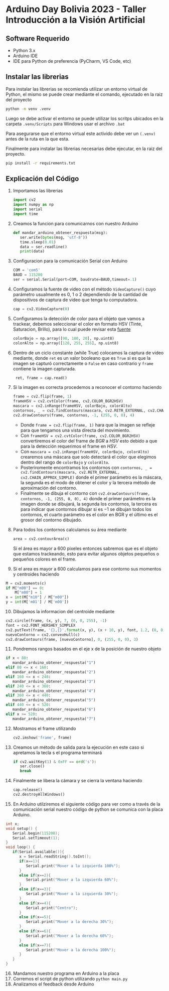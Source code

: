 # Arduino Day Bolivia 2023 - Taller Introducción a la Visión Artificial

## Software Requerido
- Python 3.x
- Arduino IDE
- IDE para Python de preferencia (PyCharm, VS Code, etc)

## Instalar las librerias

Para instalar las librerias se recomienda utilizar un entorno virtual de Python, el mismo se puede crear mediante el comando, ejecutado en la raiz del proyecto

```bash
python -m venv .venv
```

Luego se debe activar el entorno se puede utilizar los scritps ubicados en la carpeta `.venv/Scripts` para Windows usar el archivo `.bat`

Para asegurarse que el entorno virtual este activido debe ver un `(.venv)` antes de la ruta en la que esta.

Finalmente para instalar las librerias necesarias debe ejecutar, en la raiz del proyecto.

```bash
pip install -r requirements.txt
```

## Explicación del Código

1. Importamos las librerias
   ```python
   import cv2
   import numpy as np
   import serial
   import time
   ```

2. Creamos la funcion para comunicarnos con nuestro Arduino
   ```python
   def mandar_arduino_obtener_respuesta(msg):
      ser.write(bytes(msg, 'utf-8'))
      time.sleep(0.01)
      data = ser.readline()
      print(data)
   ```
3. Configuracion para la comunicación Serial con Arduino
      ```python
      COM = 'com5'
      BAUD = 115200
      ser = serial.Serial(port=COM, baudrate=BAUD,timeout=.1)
      ```
4. Configuramos la fuente de video con el método `VideoCapture()` cuyo parámetro usualmente es 0, 1 o 2 dependiendo de la cantidad de dispositivos de captura de video que tenga tu computadora.
   ```python
   cap = cv2.VideoCapture(0)
   ```
5. Configuramos la detección de color para el objeto que vamos a trackear, debemos seleccionar el color en formato HSV (Tinte, Saturacion, Brillo), para lo cual puede revisar esta [fuente](https://stackoverflow.com/questions/10948589/choosing-the-correct-upper-and-lower-hsv-boundaries-for-color-detection-withcv?lq=1)
   ```python
   colorBajo = np.array([90, 100, 20], np.uint8)
   colorAlto = np.array([120, 255, 255], np.uint8)
   ```
6. Dentro de un ciclo constante (while True) colocamos la captura de video mediante, donde `ret` es un valor booleano que es `True` si es que la imagen se capturó correctamente o `False` en caso contrario y `frame` contiene la imagen capturada.
   ```python
    ret, frame = cap.read()
   ```
7. Si la imagen es correcta procedemos a reconocer el contorno haciendo
    ```python
    frame = cv2.flip(frame, 1)
    frameHSV = cv2.cvtColor(frame, cv2.COLOR_BGR2HSV)
    mascara = cv2.inRange(frameHSV, colorBajo, colorAlto)
    contornos, _ = cv2.findContours(mascara, cv2.RETR_EXTERNAL, cv2.CHAIN_APPROX_SIMPLE)
    cv2.drawContours(frame, contornos, -1, (255, 0, 0), 4)
    ```
    - Donde `frame = cv2.flip(frame, 1)` hara que la imagen se refleje para que tengamos una vista directa del movimiento.
    - Con `frameHSV = cv2.cvtColor(frame, cv2.COLOR_BGR2HSV)` convertiremos el color del frame de *BGR* a *HSV* esto debido a que para la detección requerimos el frame en *HSV*.
    - Con `mascara = cv2.inRange(frameHSV, colorBajo, colorAlto)` crearemos una máscara que solo detectará el color que elegimos dentro del rango de `colorBajo` y `colorAlto`.
    - Posteriromente encontramos los contornos con `contornos, _ = cv2.findContours(mascara, cv2.RETR_EXTERNAL, cv2.CHAIN_APPROX_SIMPLE)` donde el primer parámetro es la máscara, la segunda es el modo de obtener el color y la tercera método de aproximación del contorno.
    - Finalmente se dibuja el contorno con `cv2.drawContours(frame, contornos, -1, (255, 0, 0), 4)` donde el primer parámetro es la imagen donde se dibujará, la segunda los contornos, la tercera es para indicar que contornos dibujar si es $-1$ se dibujan todos los contornos, el cuarto parámetro es el color en BGR y el último es el grosor del contorno dibujado.
8. Para todos los contornos calculamos su área mediante
   ```python
   area = cv2.contourArea(c)
   ```
   Si el área es mayor a 600 pixeles entonces sabremos que es el objeto que estamos trackeando, esto para evitar algunos objetos pequeños o pequeños colores en el frame.
9.  Si el area es mayor a 600 calculamos para ese contorno sus momentos y centroides haciendo
   ```python
   M = cv2.moments(c)
   if M["m00"] == 0:
	   M["m00"] = 1
   x = int(M["m10"] / M["m00"])
   y = int(M['m01'] / M['m00'])
   ```
10. Dibujamos la informacion del centroide mediante
   ```python
   cv2.circle(frame, (x, y), 7, (0, 0, 255), -1)
   font = cv2.FONT_HERSHEY_SIMPLEX
   cv2.putText(frame, '{},{}'.format(x, y), (x + 10, y), font, 1.2, (0, 0, 255), 2, cv2.LINE_AA)
   nuevoContorno = cv2.convexHull(c)
   cv2.drawContours(frame, [nuevoContorno], 0, (255, 0, 0), 3)
   ``` 
11. Pondremos rangos basados en el eje x de la posición de nuestro objeto
   ```python
   if x < 80:
      mandar_arduino_obtener_respuesta("1")
   elif 80 <= x < 160:
      mandar_arduino_obtener_respuesta("2")
   elif 160 <= x < 240:
      mandar_arduino_obtener_respuesta("3")
   elif 240 <= x < 360:
      mandar_arduino_obtener_respuesta("4")
   elif 360 <= x < 440:
      mandar_arduino_obtener_respuesta("5")
   elif 440 <= x < 520:
      mandar_arduino_obtener_respuesta("6")
   elif x >= 520:
      mandar_arduino_obtener_respuesta("7")
   ```
12. Mostramos el frame utilizando
    ```python
    cv2.imshow('frame', frame)

    ```
13. Creamos un método de salida para la ejecución en este caso si apretamos la tecla s el programa terminará
      ```python
      if cv2.waitKey(1) & 0xFF == ord('s'):
         ser.close()
         break
      ```
14. Finalmente se libera la cámara y se cierra la ventana haciendo
      ```python
      cap.release()
      cv2.destroyAllWindows()
      ```
15. En Arduino utilziremos el siguiente código para ver como a través de la comunicación serial nuestro código de python se comunica con la placa Arduino.
   ```c
   int x;
   void setup() {
      Serial.begin(115200);
      Serial.setTimeout(1);
   }
   void loop() {
      if(Serial.available()){
         x = Serial.readString().toInt();
         if(x==1){
            Serial.print("Mover a la izquierda 100%");
         }
         else if(x==2){
            Serial.print("Mover a la izquierda 60%");
         }
         else if(x==3){
            Serial.print("Mover a la izquierda 30%");
         }
         else if(x==4){
            Serial.print("Centro");
         }
         else if(x==5){
            Serial.print("Mover a la derecha 30%");
         }
         else if(x==6){
            Serial.print("Mover a la derecha 60%");
         }
         else if(x==7){
            Serial.print("Mover a la derecha 100%");
         }
      }
   }
   ```
16. Mandamos nuestro programa en Arduino a la placa
17. Corremos el script de python utilizando `python main.py`
18. Analizamos el feedback desde Arduino